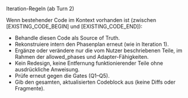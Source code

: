 Iteration-Regeln (ab Turn 2)

Wenn bestehender Code im Kontext vorhanden ist (zwischen [EXISTING_CODE_BEGIN] und [EXISTING_CODE_END]):
- Behandle diesen Code als Source of Truth.
- Rekonstruiere intern den Phasenplan erneut (wie in Iteration 1).
- Ergänze oder verändere nur die vom Nutzer beschriebenen Teile, im Rahmen der allowed_phases und Adapter-Fähigkeiten.
- Kein Redesign, keine Entfernung funktionierender Teile ohne ausdrückliche Anweisung.
- Prüfe erneut gegen die Gates (Q1–Q5).
- Gib den gesamten, aktualisierten Codeblock aus (keine Diffs oder Fragmente).


